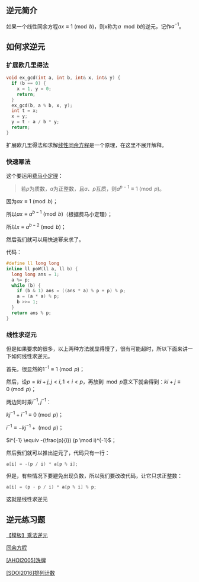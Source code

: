 ## 逆元简介

如果一个线性同余方程$ax \equiv 1 \pmod b$，则$x$称为$a \mod b$的逆元，记作$a^{-1}$。

## 如何求逆元

### 扩展欧几里得法

```cpp
void ex_gcd(int a, int b, int& x, int& y) {
  if (b == 0) {
    x = 1, y = 0;
    return;
  }
  ex_gcd(b, a % b, x, y);
  int t = x;
  x = y;
  y = t - a / b * y;
  return;
}
```

扩展欧几里得法和求解[线性同余方程](/math/linear-equation/)是一个原理，在这里不展开解释。

### 快速幂法

这个要运用[费马小定理](/math/fermat/)：

> 若$p$为质数，$a$为正整数，且$a$、$p$互质，则$a^{p-1} \equiv 1 \pmod p$。

因为$ax \equiv 1 \pmod b$；

所以$ax \equiv a^{b-1} \pmod b$（根据费马小定理）；

所以$x \equiv a^{b-2} \pmod b$；

然后我们就可以用快速幂来求了。

代码：

```cpp
#define ll long long
inline ll poW(ll a, ll b) {
  long long ans = 1;
  a %= p;
  while (b) {
    if (b & 1) ans = ((ans * a) % p + p) % p;
    a = (a * a) % p;
    b >>= 1;
  }
  return ans % p;
}
```

### 线性求逆元

但是如果要求的很多，以上两种方法就显得慢了，很有可能超时，所以下面来讲一下如何线性求逆元。

首先，很显然的$1^{-1} \equiv 1 \pmod p$；

然后，设$p=ki+j,j<i,1<i<p$，再放到$\mod p$意义下就会得到：$ki+j \equiv 0 \pmod p$；

两边同时乘$i^{-1},j^{-1}$：

$kj^{-1}+i^{-1} \equiv 0 \pmod p$；

$i^{-1} \equiv -kj^{-1}+ \pmod p$；

$i^{-1} \equiv -(\frac{p}{i}) (p \mod i)^{-1}$；

然后我们就可以推出逆元了，代码只有一行：

```cpp
a[i] = -(p / i) * a[p % i];
```

但是，有些情况下要避免出现负数，所以我们要改改代码，让它只求正整数：

```cpp
a[i] = (p - p / i) * a[p % i] % p;
```

这就是线性求逆元

## 逆元练习题

[【模板】乘法逆元](https://www.luogu.org/problemnew/show/P3811)

[同余方程](https://www.luogu.org/problemnew/show/P1082)

[\[AHOI2005\]洗牌](https://www.lydsy.com/JudgeOnline/problem.php?id=1965)

[\[SDOI2016\]排列计数](https://www.luogu.org/problemnew/show/P4071)
